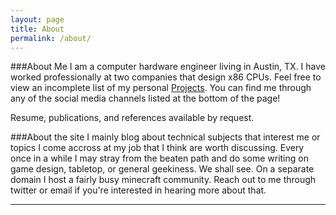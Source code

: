 ```yaml
---
layout: page
title: About
permalink: /about/
---
```

###About Me
I am a computer hardware engineer living in Austin, TX. I have worked professionally at two companies that design x86 CPUs. Feel free to view an incomplete list of my personal [Projects](/projects/). You can find me through any of the social media channels listed at the bottom of the page!

Resume, publications, and references available by request.

###About the site
I mainly blog about technical subjects that interest me or topics I come accross at my job that I think are worth discussing. Every once in a while I may stray from the beaten path and do some writing on game design, tabletop, or general geekiness. We shall see. On a separate domain I host a fairly busy minecraft community. Reach out to me through twitter or email if you're interested in hearing more about that.
* * *
